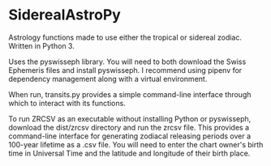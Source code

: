 # SiderealAstroPy
Astrology functions made to use either the tropical or sidereal zodiac. Written in Python 3.

Uses the pyswisseph library. You will need to both download the Swiss Ephemeris files and install pyswisseph. I recommend using pipenv for dependency management along with a virtual environment.

When run, transits.py provides a simple command-line interface through which to interact with its functions.

To run ZRCSV as an executable without installing Python or pyswisseph, download the dist/zrcsv directory and run the zrcsv file. This provides a command-line interface for generating zodiacal releasing periods over a 100-year lifetime as a .csv file. You will need to enter the chart owner's birth time in Universal Time and the latitude and longitude of their birth place.

